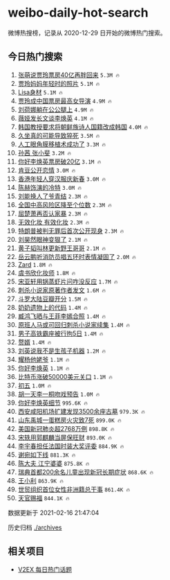 # weibo-daily-hot-search

微博热搜榜，记录从 2020-12-29 日开始的微博热门搜索。

## 今日热门搜索

<!-- BEGIN -->

1. [张萌说贾玲票房40亿再胖回来](https://s.weibo.com/weibo?q=%23%E5%BC%A0%E8%90%8C%E8%AF%B4%E8%B4%BE%E7%8E%B2%E7%A5%A8%E6%88%BF40%E4%BA%BF%E5%86%8D%E8%83%96%E5%9B%9E%E6%9D%A5%23&Refer=top) `5.3M 🔥`
1. [贾玲妈妈年轻时的照片](https://s.weibo.com/weibo?q=%E8%B4%BE%E7%8E%B2%E5%A6%88%E5%A6%88%E5%B9%B4%E8%BD%BB%E6%97%B6%E7%9A%84%E7%85%A7%E7%89%87&Refer=top) `5.1M 🔥`
1. [Lisa身材](https://s.weibo.com/weibo?q=Lisa%E8%BA%AB%E6%9D%90&Refer=top) `5.1M 🔥`
1. [贾玲成中国票房最高女导演](https://s.weibo.com/weibo?q=%23%E8%B4%BE%E7%8E%B2%E6%88%90%E4%B8%AD%E5%9B%BD%E7%A5%A8%E6%88%BF%E6%9C%80%E9%AB%98%E5%A5%B3%E5%AF%BC%E6%BC%94%23&Refer=top) `4.9M 🔥`
1. [刘荷娜躺在公公腿上](https://s.weibo.com/weibo?q=%23%E5%88%98%E8%8D%B7%E5%A8%9C%E8%BA%BA%E5%9C%A8%E5%85%AC%E5%85%AC%E8%85%BF%E4%B8%8A%23&Refer=top) `4.9M 🔥`
1. [薇娅发长文谈李焕英](https://s.weibo.com/weibo?q=%23%E8%96%87%E5%A8%85%E5%8F%91%E9%95%BF%E6%96%87%E8%B0%88%E6%9D%8E%E7%84%95%E8%8B%B1%23&Refer=top) `4.1M 🔥`
1. [韩国教授要求将朝鲜族诗人国籍改成韩国](https://s.weibo.com/weibo?q=%23%E9%9F%A9%E5%9B%BD%E6%95%99%E6%8E%88%E8%A6%81%E6%B1%82%E5%B0%86%E6%9C%9D%E9%B2%9C%E6%97%8F%E8%AF%97%E4%BA%BA%E5%9B%BD%E7%B1%8D%E6%94%B9%E6%88%90%E9%9F%A9%E5%9B%BD%23&Refer=top) `4.0M 🔥`
1. [久坐真的可能导致猝死](https://s.weibo.com/weibo?q=%23%E4%B9%85%E5%9D%90%E7%9C%9F%E7%9A%84%E5%8F%AF%E8%83%BD%E5%AF%BC%E8%87%B4%E7%8C%9D%E6%AD%BB%23&Refer=top) `3.5M 🔥`
1. [人工眼角膜移植术成功了](https://s.weibo.com/weibo?q=%23%E4%BA%BA%E5%B7%A5%E7%9C%BC%E8%A7%92%E8%86%9C%E7%A7%BB%E6%A4%8D%E6%9C%AF%E6%88%90%E5%8A%9F%E4%BA%86%23&Refer=top) `3.3M 🔥`
1. [孙茜 张小斐](https://s.weibo.com/weibo?q=%E5%AD%99%E8%8C%9C%20%E5%BC%A0%E5%B0%8F%E6%96%90&Refer=top) `3.2M 🔥`
1. [你好李焕英票房破20亿](https://s.weibo.com/weibo?q=%23%E4%BD%A0%E5%A5%BD%E6%9D%8E%E7%84%95%E8%8B%B1%E7%A5%A8%E6%88%BF%E7%A0%B420%E4%BA%BF%23&Refer=top) `3.1M 🔥`
1. [肯豆公开恋情](https://s.weibo.com/weibo?q=%E8%82%AF%E8%B1%86%E5%85%AC%E5%BC%80%E6%81%8B%E6%83%85&Refer=top) `3.0M 🔥`
1. [香港年轻人穿汉服庆新春](https://s.weibo.com/weibo?q=%23%E9%A6%99%E6%B8%AF%E5%B9%B4%E8%BD%BB%E4%BA%BA%E7%A9%BF%E6%B1%89%E6%9C%8D%E5%BA%86%E6%96%B0%E6%98%A5%23&Refer=top) `3.0M 🔥`
1. [陈赫饰演的冷特](https://s.weibo.com/weibo?q=%E9%99%88%E8%B5%AB%E9%A5%B0%E6%BC%94%E7%9A%84%E5%86%B7%E7%89%B9&Refer=top) `3.0M 🔥`
1. [刘能换人了爷青结](https://s.weibo.com/weibo?q=%23%E5%88%98%E8%83%BD%E6%8D%A2%E4%BA%BA%E4%BA%86%E7%88%B7%E9%9D%92%E7%BB%93%23&Refer=top) `2.3M 🔥`
1. [全国中高风险区降至个位数](https://s.weibo.com/weibo?q=%23%E5%85%A8%E5%9B%BD%E4%B8%AD%E9%AB%98%E9%A3%8E%E9%99%A9%E5%8C%BA%E9%99%8D%E8%87%B3%E4%B8%AA%E4%BD%8D%E6%95%B0%23&Refer=top) `2.3M 🔥`
1. [屈楚萧再否认家暴](https://s.weibo.com/weibo?q=%23%E5%B1%88%E6%A5%9A%E8%90%A7%E5%86%8D%E5%90%A6%E8%AE%A4%E5%AE%B6%E6%9A%B4%23&Refer=top) `2.3M 🔥`
1. [无效化妆 有效化妆](https://s.weibo.com/weibo?q=%E6%97%A0%E6%95%88%E5%8C%96%E5%A6%86%20%E6%9C%89%E6%95%88%E5%8C%96%E5%A6%86&Refer=top) `2.3M 🔥`
1. [特朗普被判无罪后首次公开现身](https://s.weibo.com/weibo?q=%23%E7%89%B9%E6%9C%97%E6%99%AE%E8%A2%AB%E5%88%A4%E6%97%A0%E7%BD%AA%E5%90%8E%E9%A6%96%E6%AC%A1%E5%85%AC%E5%BC%80%E7%8E%B0%E8%BA%AB%23&Refer=top) `2.3M 🔥`
1. [刘昊然眼神变狠了](https://s.weibo.com/weibo?q=%23%E5%88%98%E6%98%8A%E7%84%B6%E7%9C%BC%E7%A5%9E%E5%8F%98%E7%8B%A0%E4%BA%86%23&Refer=top) `2.1M 🔥`
1. [黄子韬叫林更新野王哥哥](https://s.weibo.com/weibo?q=%23%E9%BB%84%E5%AD%90%E9%9F%AC%E5%8F%AB%E6%9E%97%E6%9B%B4%E6%96%B0%E9%87%8E%E7%8E%8B%E5%93%A5%E5%93%A5%23&Refer=top) `2.1M 🔥`
1. [岳云鹏听消防员唱五环时表情凝固了](https://s.weibo.com/weibo?q=%23%E5%B2%B3%E4%BA%91%E9%B9%8F%E5%90%AC%E6%B6%88%E9%98%B2%E5%91%98%E5%94%B1%E4%BA%94%E7%8E%AF%E6%97%B6%E8%A1%A8%E6%83%85%E5%87%9D%E5%9B%BA%E4%BA%86%23&Refer=top) `2.0M 🔥`
1. [Zard](https://s.weibo.com/weibo?q=Zard&Refer=top) `1.8M 🔥`
1. [虞书欣化妆师](https://s.weibo.com/weibo?q=%23%E8%99%9E%E4%B9%A6%E6%AC%A3%E5%8C%96%E5%A6%86%E5%B8%88%23&Refer=top) `1.8M 🔥`
1. [宋亚轩用锅蒸虾片问咋没反应](https://s.weibo.com/weibo?q=%23%E5%AE%8B%E4%BA%9A%E8%BD%A9%E7%94%A8%E9%94%85%E8%92%B8%E8%99%BE%E7%89%87%E9%97%AE%E5%92%8B%E6%B2%A1%E5%8F%8D%E5%BA%94%23&Refer=top) `1.7M 🔥`
1. [刺杀小说家原著作者发文](https://s.weibo.com/weibo?q=%E5%88%BA%E6%9D%80%E5%B0%8F%E8%AF%B4%E5%AE%B6%E5%8E%9F%E8%91%97%E4%BD%9C%E8%80%85%E5%8F%91%E6%96%87&Refer=top) `1.6M 🔥`
1. [斗罗大陆豆瓣开分](https://s.weibo.com/weibo?q=%23%E6%96%97%E7%BD%97%E5%A4%A7%E9%99%86%E8%B1%86%E7%93%A3%E5%BC%80%E5%88%86%23&Refer=top) `1.5M 🔥`
1. [奶奶遗物上的代码](https://s.weibo.com/weibo?q=%E5%A5%B6%E5%A5%B6%E9%81%97%E7%89%A9%E4%B8%8A%E7%9A%84%E4%BB%A3%E7%A0%81&Refer=top) `1.4M 🔥`
1. [臧鸿飞晒与王菲李嫣合照](https://s.weibo.com/weibo?q=%E8%87%A7%E9%B8%BF%E9%A3%9E%E6%99%92%E4%B8%8E%E7%8E%8B%E8%8F%B2%E6%9D%8E%E5%AB%A3%E5%90%88%E7%85%A7&Refer=top) `1.4M 🔥`
1. [原班人马或可回归刺杀小说家续集](https://s.weibo.com/weibo?q=%23%E5%8E%9F%E7%8F%AD%E4%BA%BA%E9%A9%AC%E6%88%96%E5%8F%AF%E5%9B%9E%E5%BD%92%E5%88%BA%E6%9D%80%E5%B0%8F%E8%AF%B4%E5%AE%B6%E7%BB%AD%E9%9B%86%23&Refer=top) `1.4M 🔥`
1. [男子高铁霸座被行拘5日](https://s.weibo.com/weibo?q=%23%E7%94%B7%E5%AD%90%E9%AB%98%E9%93%81%E9%9C%B8%E5%BA%A7%E8%A2%AB%E8%A1%8C%E6%8B%985%E6%97%A5%23&Refer=top) `1.4M 🔥`
1. [赘婿](https://s.weibo.com/weibo?q=%E8%B5%98%E5%A9%BF&Refer=top) `1.4M 🔥`
1. [刘英说我不是生孩子机器](https://s.weibo.com/weibo?q=%23%E5%88%98%E8%8B%B1%E8%AF%B4%E6%88%91%E4%B8%8D%E6%98%AF%E7%94%9F%E5%AD%A9%E5%AD%90%E6%9C%BA%E5%99%A8%23&Refer=top) `1.2M 🔥`
1. [耀杨他姥爷](https://s.weibo.com/weibo?q=%E8%80%80%E6%9D%A8%E4%BB%96%E5%A7%A5%E7%88%B7&Refer=top) `1.1M 🔥`
1. [你好李焕英](https://s.weibo.com/weibo?q=%E4%BD%A0%E5%A5%BD%E6%9D%8E%E7%84%95%E8%8B%B1&Refer=top) `1.1M 🔥`
1. [比特币涨破50000美元关口](https://s.weibo.com/weibo?q=%23%E6%AF%94%E7%89%B9%E5%B8%81%E6%B6%A8%E7%A0%B450000%E7%BE%8E%E5%85%83%E5%85%B3%E5%8F%A3%23&Refer=top) `1.1M 🔥`
1. [初五](https://s.weibo.com/weibo?q=%E5%88%9D%E4%BA%94&Refer=top) `1.0M 🔥`
1. [胡一天李一桐吻戏预告](https://s.weibo.com/weibo?q=%23%E8%83%A1%E4%B8%80%E5%A4%A9%E6%9D%8E%E4%B8%80%E6%A1%90%E5%90%BB%E6%88%8F%E9%A2%84%E5%91%8A%23&Refer=top) `1.0M 🔥`
1. [你好李焕英细节](https://s.weibo.com/weibo?q=%E4%BD%A0%E5%A5%BD%E6%9D%8E%E7%84%95%E8%8B%B1%E7%BB%86%E8%8A%82&Refer=top) `995.6K 🔥`
1. [西安咸阳机场扩建发现3500余座古墓](https://s.weibo.com/weibo?q=%23%E8%A5%BF%E5%AE%89%E5%92%B8%E9%98%B3%E6%9C%BA%E5%9C%BA%E6%89%A9%E5%BB%BA%E5%8F%91%E7%8E%B03500%E4%BD%99%E5%BA%A7%E5%8F%A4%E5%A2%93%23&Refer=top) `979.3K 🔥`
1. [山东禹城一蛋糕房火灾致7死](https://s.weibo.com/weibo?q=%23%E5%B1%B1%E4%B8%9C%E7%A6%B9%E5%9F%8E%E4%B8%80%E8%9B%8B%E7%B3%95%E6%88%BF%E7%81%AB%E7%81%BE%E8%87%B47%E6%AD%BB%23&Refer=top) `899.0K 🔥`
1. [美国新冠肺炎超2768万例](https://s.weibo.com/weibo?q=%23%E7%BE%8E%E5%9B%BD%E6%96%B0%E5%86%A0%E8%82%BA%E7%82%8E%E8%B6%852768%E4%B8%87%E4%BE%8B%23&Refer=top) `898.8K 🔥`
1. [宋轶用郭麒麟当屏保旺财](https://s.weibo.com/weibo?q=%23%E5%AE%8B%E8%BD%B6%E7%94%A8%E9%83%AD%E9%BA%92%E9%BA%9F%E5%BD%93%E5%B1%8F%E4%BF%9D%E6%97%BA%E8%B4%A2%23&Refer=top) `893.0K 🔥`
1. [李宇春担任法国时装大奖评委](https://s.weibo.com/weibo?q=%23%E6%9D%8E%E5%AE%87%E6%98%A5%E6%8B%85%E4%BB%BB%E6%B3%95%E5%9B%BD%E6%97%B6%E8%A3%85%E5%A4%A7%E5%A5%96%E8%AF%84%E5%A7%94%23&Refer=top) `884.9K 🔥`
1. [谢宛如下线](https://s.weibo.com/weibo?q=%23%E8%B0%A2%E5%AE%9B%E5%A6%82%E4%B8%8B%E7%BA%BF%23&Refer=top) `881.3K 🔥`
1. [陈大夫 江宁婆婆](https://s.weibo.com/weibo?q=%E9%99%88%E5%A4%A7%E5%A4%AB%20%E6%B1%9F%E5%AE%81%E5%A9%86%E5%A9%86&Refer=top) `875.8K 🔥`
1. [瑞典首都200余名儿童出现新冠长期症状](https://s.weibo.com/weibo?q=%23%E7%91%9E%E5%85%B8%E9%A6%96%E9%83%BD200%E4%BD%99%E5%90%8D%E5%84%BF%E7%AB%A5%E5%87%BA%E7%8E%B0%E6%96%B0%E5%86%A0%E9%95%BF%E6%9C%9F%E7%97%87%E7%8A%B6%23&Refer=top) `868.6K 🔥`
1. [王小利](https://s.weibo.com/weibo?q=%E7%8E%8B%E5%B0%8F%E5%88%A9&Refer=top) `863.9K 🔥`
1. [世贸组织首位女性非洲籍总干事](https://s.weibo.com/weibo?q=%E4%B8%96%E8%B4%B8%E7%BB%84%E7%BB%87%E9%A6%96%E4%BD%8D%E5%A5%B3%E6%80%A7%E9%9D%9E%E6%B4%B2%E7%B1%8D%E6%80%BB%E5%B9%B2%E4%BA%8B&Refer=top) `861.4K 🔥`
1. [天官赐福](https://s.weibo.com/weibo?q=%E5%A4%A9%E5%AE%98%E8%B5%90%E7%A6%8F&Refer=top) `844.1K 🔥`

数据更新于 2021-02-16 21:47:04

<!-- END -->

历史归档 [./archives](./archives)

## 相关项目

- [V2EX 每日热门话题](https://github.com/realLeonardo/v2ex-daily-hot-topic)
